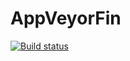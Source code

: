 # AppVeyorFin
[![Build status](https://ci.appveyor.com/api/projects/status/ra36bx9gmnyqweop?svg=true)](https://ci.appveyor.com/project/Goodstasya/appveyorfin)
